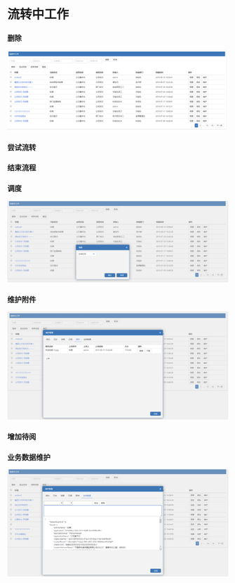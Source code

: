# 流转中工作

### 删除

![](../../.gitbook/assets/image%20%28147%29.png)

### 尝试流转

### 结束流程

### 调度

![](../../.gitbook/assets/image%20%2844%29.png)

### 维护附件

![](../../.gitbook/assets/image%20%2868%29.png)

### 增加待阅

### 业务数据维护

![](../../.gitbook/assets/image%20%2852%29.png)

